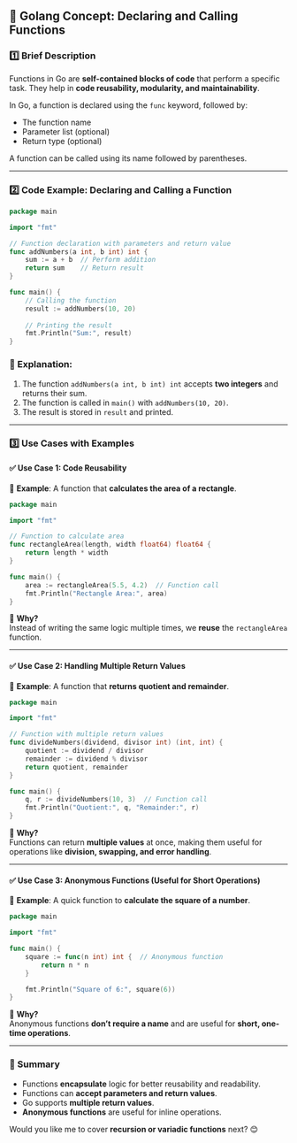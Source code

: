 ## **📌 Golang Concept: Declaring and Calling Functions**

### **1️⃣ Brief Description**  
Functions in Go are **self-contained blocks of code** that perform a specific task. They help in **code reusability, modularity, and maintainability**.  

In Go, a function is declared using the `func` keyword, followed by:  
- The function name  
- Parameter list (optional)  
- Return type (optional)  

A function can be called using its name followed by parentheses.  

---

### **2️⃣ Code Example: Declaring and Calling a Function**  

```go
package main

import "fmt"

// Function declaration with parameters and return value
func addNumbers(a int, b int) int {
    sum := a + b  // Perform addition
    return sum    // Return result
}

func main() {
    // Calling the function
    result := addNumbers(10, 20)
    
    // Printing the result
    fmt.Println("Sum:", result)
}
```

### **🔹 Explanation:**
1. The function `addNumbers(a int, b int) int` accepts **two integers** and returns their sum.  
2. The function is called in `main()` with `addNumbers(10, 20)`.  
3. The result is stored in `result` and printed.  

---

### **3️⃣ Use Cases with Examples**  

#### **✅ Use Case 1: Code Reusability**
🔹 **Example**: A function that **calculates the area of a rectangle**.  

```go
package main

import "fmt"

// Function to calculate area
func rectangleArea(length, width float64) float64 {
    return length * width
}

func main() {
    area := rectangleArea(5.5, 4.2)  // Function call
    fmt.Println("Rectangle Area:", area)
}
```
🔹 **Why?**  
Instead of writing the same logic multiple times, we **reuse** the `rectangleArea` function.

---

#### **✅ Use Case 2: Handling Multiple Return Values**
🔹 **Example**: A function that **returns quotient and remainder**.  

```go
package main

import "fmt"

// Function with multiple return values
func divideNumbers(dividend, divisor int) (int, int) {
    quotient := dividend / divisor
    remainder := dividend % divisor
    return quotient, remainder
}

func main() {
    q, r := divideNumbers(10, 3)  // Function call
    fmt.Println("Quotient:", q, "Remainder:", r)
}
```
🔹 **Why?**  
Functions can return **multiple values** at once, making them useful for operations like **division, swapping, and error handling**.

---

#### **✅ Use Case 3: Anonymous Functions (Useful for Short Operations)**
🔹 **Example**: A quick function to **calculate the square of a number**.  

```go
package main

import "fmt"

func main() {
    square := func(n int) int {  // Anonymous function
        return n * n
    }

    fmt.Println("Square of 6:", square(6))
}
```
🔹 **Why?**  
Anonymous functions **don’t require a name** and are useful for **short, one-time operations**.

---

### **📌 Summary**
- Functions **encapsulate** logic for better reusability and readability.  
- Functions can **accept parameters and return values**.  
- Go supports **multiple return values**.  
- **Anonymous functions** are useful for inline operations.  

Would you like me to cover **recursion or variadic functions** next? 😊
